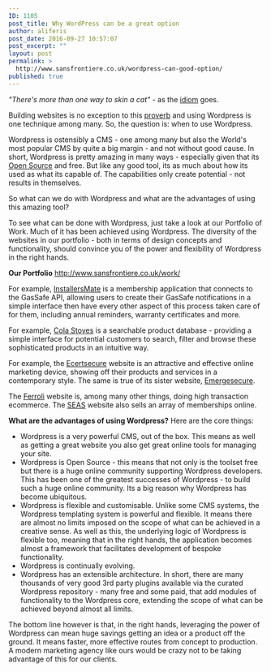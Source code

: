 ```yaml
---
ID: 1105
post_title: Why WordPress can be a great option
author: aliferis
post_date: 2016-09-27 10:57:07
post_excerpt: ""
layout: post
permalink: >
  http://www.sansfrontiere.co.uk/wordpress-can-good-option/
published: true
---
```

<em>"There's more than one way to skin a cat"</em> - as the <a href="http://idioms.thefreedictionary.com/There%27s+more+than+one+way+to+skin+a+cat" target="_blank">idiom</a> goes.

Building websites is no exception to this <a href="https://en.wikipedia.org/wiki/Proverb" target="_blank">proverb</a> and using Wordpress is one technique among many. So, the question is: when to use Wordpress.

Wordpress is ostensibly a CMS - one among many but also the World's most popular CMS by quite a big margin - and not without good cause. In short, Wordpress is pretty amazing in many ways - especially given that its <a href="https://opensource.com/resources/what-open-source" target="_blank">Open Source</a> and free. But like any good tool, its as much about how its used as what its capable of. The capabilities only create potential - not results in themselves.

So what can we do with Wordpress and what are the advantages of using this amazing tool?

To see what can be done with Wordpress, just take a look at our Portfolio of Work. Much of it has been achieved using Wordpress. The diversity of the websites in our portfolio - both in terms of design concepts and functionality, should convince you of the power and flexibility of Wordpress in the right hands.

<strong>Our Portfolio</strong>
<a href="http://www.sansfrontiere.co.uk/work/">http://www.sansfrontiere.co.uk/work/</a>

For example, <span style="text-decoration: underline;"><a href="http://www.installersmate.co.uk" target="_blank">InstallersMate</a></span> is a membership application that connects to the GasSafe API, allowing users to create their GasSafe notifications in a simple interface then have every other aspect of this process taken care of for them, including annual reminders, warranty certificates and more.

For example, <span style="text-decoration: underline;"><a href="http://www.colastoves.co.uk" target="_blank">Cola Stoves</a></span> is a searchable product database - providing a simple interface for potential customers to search, filter and browse these sophisticated products in an intuitive way.

For example, the <a href="http://ecertsecure.co.uk/" target="_blank">Ecertsecure</a> website is an attractive and effective online marketing device, showing off their products and services in a contemporary style. The same is true of its sister website, <a href="http://www.emergesecure.com/" target="_blank">Emergesecure</a>.

The <span style="text-decoration: underline;"><a href="http://www.ferroli.co.uk" target="_blank">Ferroli</a></span> website is, among many other things, doing high transaction ecommerce. The <span style="text-decoration: underline;"><a href="http://www.seas.org.uk" target="_blank">SEAS</a></span> website also sells an array of memberships online.

<strong>What are the advantages of using Wordpress?</strong>
Here are the core things:
<ul>
 	<li>Wordpress is a very powerful CMS, out of the box. This means as well as getting a great website you also get great online tools for managing your site.</li>
 	<li>Wordpress is Open Source - this means that not only is the toolset free but there is a huge online community supporting Wordpress developers. This has been one of the greatest successes of Wordpress - to build such a huge online community. Its a big reason why Wordpress has become ubiquitous.</li>
 	<li>Wordpress is flexible and customisable. Unlike some CMS systems, the Wordpress templating system is powerful and flexible. It means there are almost no limits imposed on the scope of what can be achieved in a creative sense. As well as this, the underlying logic of Wordpress is flexible too, meaning that in the right hands, the application becomes almost a framework that facilitates development of bespoke functionality.</li>
 	<li>Wordpress is continually evolving.</li>
 	<li>Wordpress has an extensible architecture. In short, there are many thousands of very good 3rd party plugins available via the curated Wordpress repository - many free and some paid, that add modules of functionality to the Wordpress core, extending the scope of what can be achieved beyond almost all limits.</li>
</ul>
The bottom line however is that, in the right hands, leveraging the power of Wordpress can mean huge savings getting an idea or a product off the ground. It means faster, more effective routes from concept to production. A modern marketing agency like ours would be crazy not to be taking advantage of this for our clients.